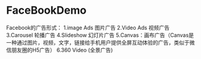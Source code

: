 # FaceBookDemo
Facebook的广告形式：
1.image Ads 图片广告
2.Video Ads 视频广告
3.Carousel 轮播广告
4.Slideshow 幻灯片广告
5.Canvas：画布广告（Canvas是一种通过图片，视频，文字，链接给手机用户提供全屏互动体验的广告，类似于微信朋友圈的H5广告）
6.360 Video (全景广告)

